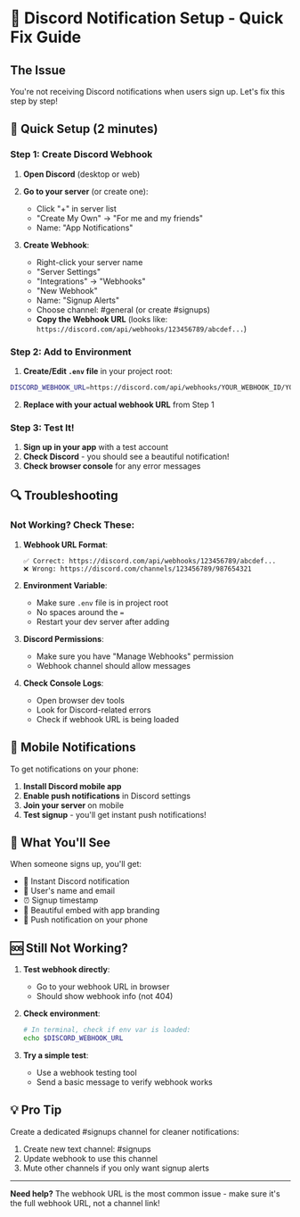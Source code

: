# 🔔 Discord Notification Setup - Quick Fix Guide

## The Issue
You're not receiving Discord notifications when users sign up. Let's fix this step by step!

## 🚀 Quick Setup (2 minutes)

### Step 1: Create Discord Webhook

1. **Open Discord** (desktop or web)
2. **Go to your server** (or create one):
   - Click "+" in server list
   - "Create My Own" → "For me and my friends"
   - Name: "App Notifications"

3. **Create Webhook**:
   - Right-click your server name
   - "Server Settings"
   - "Integrations" → "Webhooks"
   - "New Webhook"
   - Name: "Signup Alerts"
   - Choose channel: #general (or create #signups)
   - **Copy the Webhook URL** (looks like: `https://discord.com/api/webhooks/123456789/abcdef...`)

### Step 2: Add to Environment

1. **Create/Edit `.env` file** in your project root:
```bash
DISCORD_WEBHOOK_URL=https://discord.com/api/webhooks/YOUR_WEBHOOK_ID/YOUR_TOKEN
```

2. **Replace with your actual webhook URL** from Step 1

### Step 3: Test It!

1. **Sign up in your app** with a test account
2. **Check Discord** - you should see a beautiful notification!
3. **Check browser console** for any error messages

## 🔍 Troubleshooting

### Not Working? Check These:

1. **Webhook URL Format**:
   ```
   ✅ Correct: https://discord.com/api/webhooks/123456789/abcdef...
   ❌ Wrong: https://discord.com/channels/123456789/987654321
   ```

2. **Environment Variable**:
   - Make sure `.env` file is in project root
   - No spaces around the `=`
   - Restart your dev server after adding

3. **Discord Permissions**:
   - Make sure you have "Manage Webhooks" permission
   - Webhook channel should allow messages

4. **Check Console Logs**:
   - Open browser dev tools
   - Look for Discord-related errors
   - Check if webhook URL is being loaded

## 📱 Mobile Notifications

To get notifications on your phone:

1. **Install Discord mobile app**
2. **Enable push notifications** in Discord settings
3. **Join your server** on mobile
4. **Test signup** - you'll get instant push notifications!

## 🎯 What You'll See

When someone signs up, you'll get:
- 🎉 Instant Discord notification
- 👤 User's name and email
- ⏰ Signup timestamp
- 📱 Beautiful embed with app branding
- 🔔 Push notification on your phone

## 🆘 Still Not Working?

1. **Test webhook directly**:
   - Go to your webhook URL in browser
   - Should show webhook info (not 404)

2. **Check environment**:
   ```bash
   # In terminal, check if env var is loaded:
   echo $DISCORD_WEBHOOK_URL
   ```

3. **Try a simple test**:
   - Use a webhook testing tool
   - Send a basic message to verify webhook works

## 💡 Pro Tip

Create a dedicated #signups channel for cleaner notifications:
1. Create new text channel: #signups
2. Update webhook to use this channel
3. Mute other channels if you only want signup alerts

---

**Need help?** The webhook URL is the most common issue - make sure it's the full webhook URL, not a channel link!